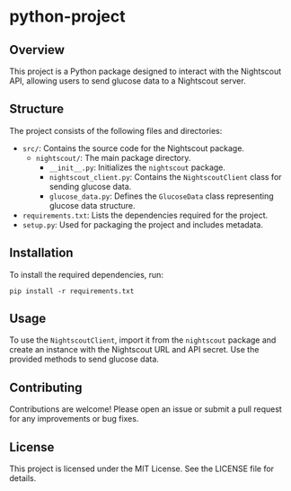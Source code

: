 # python-project

## Overview
This project is a Python package designed to interact with the Nightscout API, allowing users to send glucose data to a Nightscout server.

## Structure
The project consists of the following files and directories:

- `src/`: Contains the source code for the Nightscout package.
  - `nightscout/`: The main package directory.
    - `__init__.py`: Initializes the `nightscout` package.
    - `nightscout_client.py`: Contains the `NightscoutClient` class for sending glucose data.
    - `glucose_data.py`: Defines the `GlucoseData` class representing glucose data structure.
- `requirements.txt`: Lists the dependencies required for the project.
- `setup.py`: Used for packaging the project and includes metadata.

## Installation
To install the required dependencies, run:

```
pip install -r requirements.txt
```

## Usage
To use the `NightscoutClient`, import it from the `nightscout` package and create an instance with the Nightscout URL and API secret. Use the provided methods to send glucose data.

## Contributing
Contributions are welcome! Please open an issue or submit a pull request for any improvements or bug fixes.

## License
This project is licensed under the MIT License. See the LICENSE file for details.